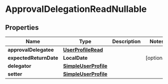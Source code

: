 

# ApprovalDelegationReadNullable


## Properties

| Name | Type | Description | Notes |
|------------ | ------------- | ------------- | -------------|
|**approvalDelegatee** | [**UserProfileRead**](UserProfileRead.md) |  |  |
|**expectedReturnDate** | **LocalDate** |  |  [optional] |
|**delegator** | [**SimpleUserProfile**](SimpleUserProfile.md) |  |  |
|**setter** | [**SimpleUserProfile**](SimpleUserProfile.md) |  |  |



